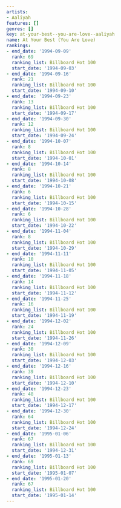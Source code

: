 ```yaml
---
artists:
- Aaliyah
features: []
genres: []
key: at-your-best--you-are-love--aaliyah
name: At Your Best (You Are Love)
rankings:
- end_date: '1994-09-09'
  rank: 69
  ranking_list: Billboard Hot 100
  start_date: '1994-09-03'
- end_date: '1994-09-16'
  rank: 21
  ranking_list: Billboard Hot 100
  start_date: '1994-09-10'
- end_date: '1994-09-23'
  rank: 13
  ranking_list: Billboard Hot 100
  start_date: '1994-09-17'
- end_date: '1994-09-30'
  rank: 12
  ranking_list: Billboard Hot 100
  start_date: '1994-09-24'
- end_date: '1994-10-07'
  rank: 8
  ranking_list: Billboard Hot 100
  start_date: '1994-10-01'
- end_date: '1994-10-14'
  rank: 8
  ranking_list: Billboard Hot 100
  start_date: '1994-10-08'
- end_date: '1994-10-21'
  rank: 6
  ranking_list: Billboard Hot 100
  start_date: '1994-10-15'
- end_date: '1994-10-28'
  rank: 6
  ranking_list: Billboard Hot 100
  start_date: '1994-10-22'
- end_date: '1994-11-04'
  rank: 8
  ranking_list: Billboard Hot 100
  start_date: '1994-10-29'
- end_date: '1994-11-11'
  rank: 10
  ranking_list: Billboard Hot 100
  start_date: '1994-11-05'
- end_date: '1994-11-18'
  rank: 14
  ranking_list: Billboard Hot 100
  start_date: '1994-11-12'
- end_date: '1994-11-25'
  rank: 16
  ranking_list: Billboard Hot 100
  start_date: '1994-11-19'
- end_date: '1994-12-02'
  rank: 24
  ranking_list: Billboard Hot 100
  start_date: '1994-11-26'
- end_date: '1994-12-09'
  rank: 30
  ranking_list: Billboard Hot 100
  start_date: '1994-12-03'
- end_date: '1994-12-16'
  rank: 39
  ranking_list: Billboard Hot 100
  start_date: '1994-12-10'
- end_date: '1994-12-23'
  rank: 48
  ranking_list: Billboard Hot 100
  start_date: '1994-12-17'
- end_date: '1994-12-30'
  rank: 64
  ranking_list: Billboard Hot 100
  start_date: '1994-12-24'
- end_date: '1995-01-06'
  rank: 67
  ranking_list: Billboard Hot 100
  start_date: '1994-12-31'
- end_date: '1995-01-13'
  rank: 69
  ranking_list: Billboard Hot 100
  start_date: '1995-01-07'
- end_date: '1995-01-20'
  rank: 67
  ranking_list: Billboard Hot 100
  start_date: '1995-01-14'
---
```


